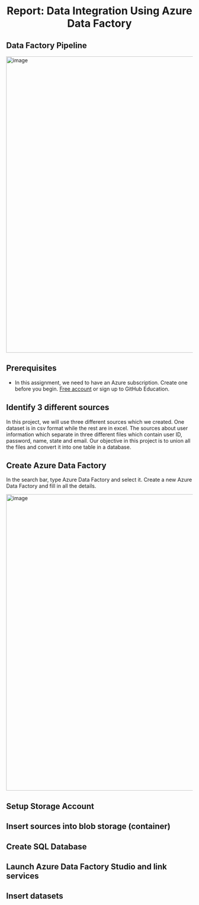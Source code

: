 <div align="center">
   <h1>Report: Data Integration Using Azure Data Factory</h1>
</div>

## Data Factory Pipeline

<img width="800" alt="image" align=Justify src="https://github.com/drshahizan/special-topic-data-engineering/assets/120564694/01348dcb-e749-42c8-8c12-6e7989fb6cac">

## Prerequisites
- In this assignment, we need to have an Azure subscription. Create one before you begin. [Free account](https://azure.microsoft.com/en-us/free/) or sign up to GitHub Education.

## Identify 3 different sources
In this project, we will use three different sources which we created. One dataset is in csv format while the rest are in excel. The sources about user information which separate in three different files which contain user ID, password, name, state and email. Our objective in this project is to union all the files and convert it into one table in a database. 

## Create Azure Data Factory
In the search bar, type Azure Data Factory and select it. Create a new Azure Data Factory and fill in all the details. 

<img width="800" alt="image" align=Justify src="https://github.com/drshahizan/special-topic-data-engineering/blob/main/assignment/data-integration/submission/DataSphere/images/DataFactoryDefault.jpg">

## Setup Storage Account

## Insert sources into blob storage (container)

## Create SQL Database

## Launch Azure Data Factory Studio and link services

## Insert datasets

## 
